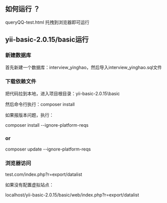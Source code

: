 
## 如何运行 ？

queryQQ-test.html 托拽到浏览器即可运行


## yii-basic-2.0.15/basic运行

### 新建数据库

首先新建一个数据库：interview_yinghao，然后导入interview_yinghao.sql文件

### 下载依赖文件

把代码拉到本地，进入项目根目录：yii-basic-2.0.15\basic

然后命令行执行：composer install

如果报版本问题，执行：

composer install --ignore-platform-reqs
### or
composer update --ignore-platform-reqs

### 浏览器访问

test.com/index.php?r=export/datalist

如果没有配置虚拟站点：

localhost/yii-basic-2.0.15/basic/web/index.php?r=export/datalist
